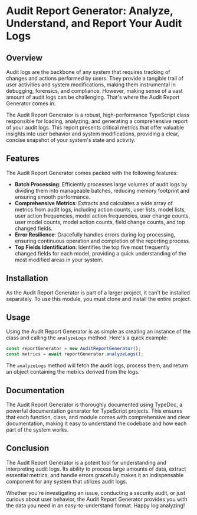 # Audit Report Generator: Analyze, Understand, and Report Your Audit Logs

## Overview

Audit logs are the backbone of any system that requires tracking of changes and actions performed by users. They provide a tangible trail of user activities and system modifications, making them instrumental in debugging, forensics, and compliance. However, making sense of a vast amount of audit logs can be challenging. That's where the Audit Report Generator comes in.

The Audit Report Generator is a robust, high-performance TypeScript class responsible for loading, analyzing, and generating a comprehensive report of your audit logs. This report presents critical metrics that offer valuable insights into user behavior and system modifications, providing a clear, concise snapshot of your system's state and activity.

## Features

The Audit Report Generator comes packed with the following features:

- **Batch Processing**: Efficiently processes large volumes of audit logs by dividing them into manageable batches, reducing memory footprint and ensuring smooth performance.
- **Comprehensive Metrics**: Extracts and calculates a wide array of metrics from audit logs, including action counts, user lists, model lists, user action frequencies, model action frequencies, user change counts, user model counts, model action counts, field change counts, and top changed fields.
- **Error Resilience**: Gracefully handles errors during log processing, ensuring continuous operation and completion of the reporting process.
- **Top Fields Identification**: Identifies the top five most frequently changed fields for each model, providing a quick understanding of the most modified areas in your system.

## Installation

As the Audit Report Generator is part of a larger project, it can't be installed separately. To use this module, you must clone and install the entire project.

## Usage

Using the Audit Report Generator is as simple as creating an instance of the class and calling the `analyzeLogs` method. Here's a quick example:

```typescript
const reportGenerator = new AuditReportGenerator();
const metrics = await reportGenerator.analyzeLogs();
```

The `analyzeLogs` method will fetch the audit logs, process them, and return an object containing the metrics derived from the logs.

## Documentation

The Audit Report Generator is thoroughly documented using TypeDoc, a powerful documentation generator for TypeScript projects. This ensures that each function, class, and module comes with comprehensive and clear documentation, making it easy to understand the codebase and how each part of the system works.

## Conclusion

The Audit Report Generator is a potent tool for understanding and interpreting audit logs. Its ability to process large amounts of data, extract essential metrics, and handle errors gracefully makes it an indispensable component for any system that utilizes audit logs.

Whether you're investigating an issue, conducting a security audit, or just curious about user behavior, the Audit Report Generator provides you with the data you need in an easy-to-understand format. Happy log analyzing!
